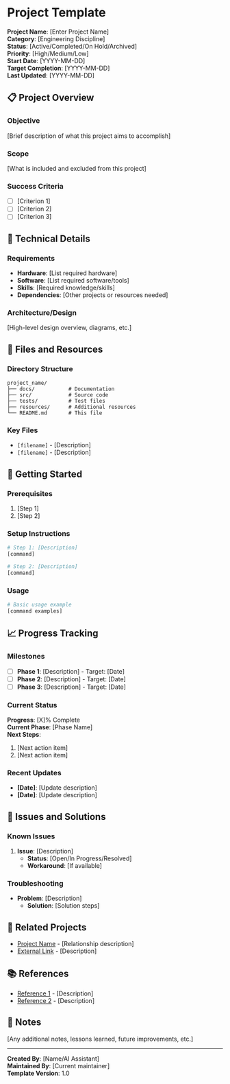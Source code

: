 # Project Template

**Project Name**: [Enter Project Name]  
**Category**: [Engineering Discipline]  
**Status**: [Active/Completed/On Hold/Archived]  
**Priority**: [High/Medium/Low]  
**Start Date**: [YYYY-MM-DD]  
**Target Completion**: [YYYY-MM-DD]  
**Last Updated**: [YYYY-MM-DD]  

## 📋 Project Overview

### Objective
[Brief description of what this project aims to accomplish]

### Scope  
[What is included and excluded from this project]

### Success Criteria
- [ ] [Criterion 1]
- [ ] [Criterion 2]
- [ ] [Criterion 3]

## 🔧 Technical Details

### Requirements
- **Hardware**: [List required hardware]
- **Software**: [List required software/tools]
- **Skills**: [Required knowledge/skills]
- **Dependencies**: [Other projects or resources needed]

### Architecture/Design
[High-level design overview, diagrams, etc.]

## 📁 Files and Resources

### Directory Structure
```
project_name/
├── docs/           # Documentation
├── src/            # Source code
├── tests/          # Test files
├── resources/      # Additional resources
└── README.md       # This file
```

### Key Files
- `[filename]` - [Description]
- `[filename]` - [Description]

## 🚀 Getting Started

### Prerequisites
1. [Step 1]
2. [Step 2]

### Setup Instructions
```bash
# Step 1: [Description]
[command]

# Step 2: [Description]  
[command]
```

### Usage
```bash
# Basic usage example
[command examples]
```

## 📈 Progress Tracking

### Milestones
- [ ] **Phase 1**: [Description] - Target: [Date]
- [ ] **Phase 2**: [Description] - Target: [Date]
- [ ] **Phase 3**: [Description] - Target: [Date]

### Current Status
**Progress**: [X]% Complete  
**Current Phase**: [Phase Name]  
**Next Steps**: 
1. [Next action item]
2. [Next action item]

### Recent Updates
- **[Date]**: [Update description]
- **[Date]**: [Update description]

## 🐛 Issues and Solutions

### Known Issues
1. **Issue**: [Description]
   - **Status**: [Open/In Progress/Resolved]
   - **Workaround**: [If available]

### Troubleshooting
- **Problem**: [Description]
  - **Solution**: [Solution steps]

## 🔗 Related Projects

- [Project Name](../path/to/project) - [Relationship description]
- [External Link](URL) - [Description]

## 📚 References

- [Reference 1](URL) - [Description]
- [Reference 2](URL) - [Description]

## 📝 Notes

[Any additional notes, lessons learned, future improvements, etc.]

---

**Created By**: [Name/AI Assistant]  
**Maintained By**: [Current maintainer]  
**Template Version**: 1.0